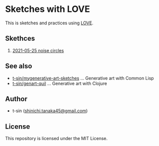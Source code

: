 # Sketches with LOVE

This is sketches and practices using [LOVE](https://love2d.org).

## Skethces

1. [2021-05-25 noise circles](2021-05-25-noise-circles)

## See also

- [t-sin/mygenerative-art-sketches](https://github.com/t-sin/my-generative-art-sketches) ... Generative art with Common Lisp
- [t-sin/genart-quil](https://github.com/t-sin/genart-quil) ... Generative art with Clojure

## Author

- t-sin (<shinichi.tanaka45@gmail.com>)

## License

This repository is licensed under the MIT License.
